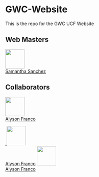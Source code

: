 # GWC-Website
This is the repo for the GWC UCF Website
## Web Masters
[<img src="https://github.com/samsannchez.png" width="60px;"/><br /><sub><a href="https://github.com/samsannchez">Samantha Sanchez</a></sub>](https://github.com/samsannchez)
## Collaborators
[<img src="https://github.com/alysonfranco.png" width="60px;"/><br /><sub><a href="https://github.com/samsannchez">Alyson Franco</a></sub>](https://github.com/alysonfranco)

[&nbsp;<img src="https://github.com/alysonfranco.png" width="60px;"/><br /><sub><a href="https://github.com/samsannchez">Alyson Franco</a></sub>](https://github.com/alysonfranco)
[<img src="https://github.com/alysonfranco.png" width="60px;"/><br /><sub><a href="https://github.com/samsannchez">Alyson Franco</a></sub>](https://github.com/alysonfranco)


